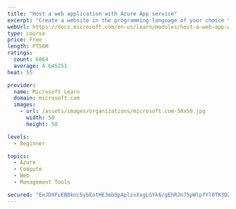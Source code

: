 ```yaml
---
title: "Host a web application with Azure App service"
excerpt: "Create a website in the programming language of your choice through the hosted web app platform in Azure App Service."
webUrl: https://docs.microsoft.com/en-us/learn/modules/host-a-web-app-with-azure-app-service/
type: course
price: Free
length: PT58M
ratings:
  count: 6864
  average: 4.645251
heat: 55

provider:
  name: Microsoft Learn
  domain: microsoft.com
  images:
    - url: /assets/images/organizations/microsoft.com-50x50.jpg
      width: 50
      height: 50

levels:
  - Beginner

topics:
  - Azure
  - Compute
  - Web
  - Management Tools

secured: "EeJDXFuEB8knc5ybEotHE3mb8pAplzxXxgLGYk6/gEhRJn75pWlpfYl0TK3D2r/lKc7RGEmGqCopUGS4RwGykmd3qqIHXL7uyJhCZZEIuFaoWg9hpff9tAQXhBnuTQIEzJaZF+AAzbIBvYsagbFuAaJ2YViqkPNnOrYSKBDrLFRnK/m3hh/mvIuIXUflTSFvoS1RjwSLIP+nYuPIKz/lqcpyOT6BSbjyDGR6bv5jW8+dX2/x8qQBQdLvi1o6ehdz6HSCxraeTxB438+4Hrjq5CVZJJCAx2oDOSh9lVEUd4AoUnhyvcTAjayF+TweOvvlulJs8XPLDd3HGPNHNpmqhHYn9bP5BCdVg2u5WaOCH/wkjukmVJfuuhW/4JxBCMqIwiVyxDO0eDRAkcbc0V8mvLF7okg9SZqUPe3eopDI3ps=;N3MjAkfTXkwse8M+QTfvLw=="
---
```


